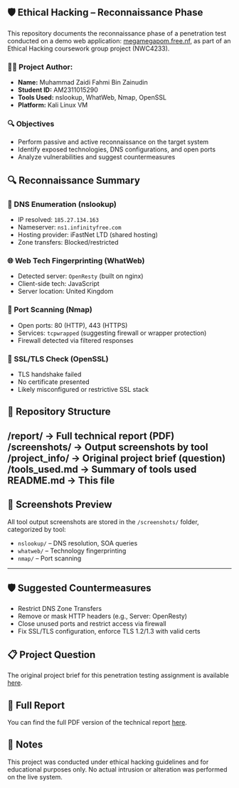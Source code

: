 ## 🛡️ Ethical Hacking – Reconnaissance Phase</h2>

<p>This repository documents the reconnaissance phase of a penetration test conducted on a demo web application: <a href="http://megamegapom.free.nf/" target="_blank">megamegapom.free.nf</a>, as part of an Ethical Hacking coursework group project (NWC4233).</p>

<h3>👨‍💻 Project Author:</h3>
<ul>
  <li><strong>Name:</strong> Muhammad Zaidi Fahmi Bin Zainudin</li>
  <li><strong>Student ID:</strong> AM2311015290</li>
  <li><strong>Tools Used:</strong> nslookup, WhatWeb, Nmap, OpenSSL</li>
  <li><strong>Platform:</strong> Kali Linux VM</li>
</ul>

<h3>🔍 Objectives</h3>
<ul>
  <li>Perform passive and active reconnaissance on the target system</li>
  <li>Identify exposed technologies, DNS configurations, and open ports</li>
  <li>Analyze vulnerabilities and suggest countermeasures</li>
</ul>

## 🔍 Reconnaissance Summary

### 🧾 DNS Enumeration (nslookup)
- IP resolved: `185.27.134.163`
- Nameserver: `ns1.infinityfree.com`
- Hosting provider: iFastNet LTD (shared hosting)
- Zone transfers: Blocked/restricted

### 🌐 Web Tech Fingerprinting (WhatWeb)
- Detected server: `OpenResty` (built on nginx)
- Client-side tech: JavaScript
- Server location: United Kingdom

### 🚪 Port Scanning (Nmap)
- Open ports: 80 (HTTP), 443 (HTTPS)
- Services: `tcpwrapped` (suggesting firewall or wrapper protection)
- Firewall detected via filtered responses

### 🔐 SSL/TLS Check (OpenSSL)
- TLS handshake failed
- No certificate presented
- Likely misconfigured or restrictive SSL stack

## 📁 Repository Structure
/report/ → Full technical report (PDF)
/screenshots/ → Output screenshots by tool
/project_info/ → Original project brief (question)
/tools_used.md → Summary of tools used
README.md → This file
---
## 📸 Screenshots Preview

All tool output screenshots are stored in the `/screenshots/` folder, categorized by tool:
- `nslookup/` – DNS resolution, SOA queries
- `whatweb/` – Technology fingerprinting
- `nmap/` – Port scanning

---
<h2>🛡️ Suggested Countermeasures</h2>
<ul>
  <li>Restrict DNS Zone Transfers</li>
  <li>Remove or mask HTTP headers (e.g., Server: OpenResty)</li>
  <li>Close unused ports and restrict access via firewall</li>
  <li>Fix SSL/TLS configuration, enforce TLS 1.2/1.3 with valid certs</li>
</ul>

## 📋 Project Question

The original project brief for this penetration testing assignment is available [here](.project_info).

<h2>📄 Full Report</h2>
<p>You can find the full PDF version of the technical report <a href="./report/Ethical_Hacking_Recon.pdf">here</a>.</p>

<h2>📌 Notes</h2>
<p>This project was conducted under ethical hacking guidelines and for educational purposes only. No actual intrusion or alteration was performed on the live system.</p>
